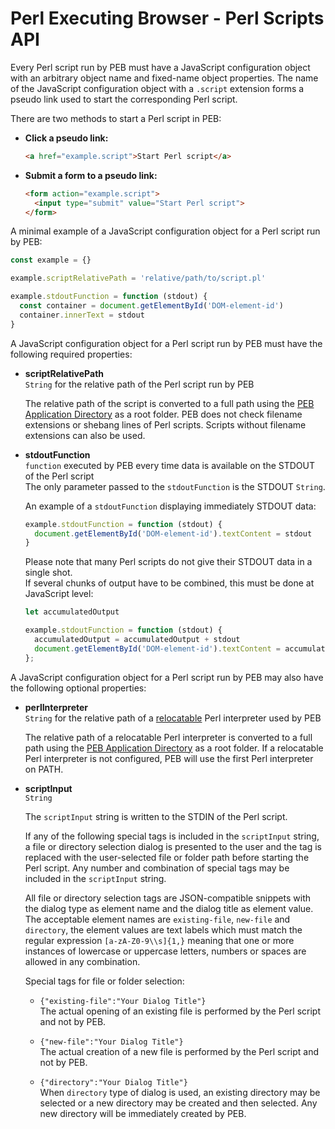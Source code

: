 # Perl Executing Browser - Perl Scripts API

Every Perl script run by PEB must have a JavaScript configuration object with an arbitrary object name and fixed-name object properties. The name of the JavaScript configuration object with a ``.script`` extension forms a pseudo link used to start the corresponding Perl script.  

There are two methods to start a Perl script in PEB:  

* **Click a pseudo link:**  
  ```html
  <a href="example.script">Start Perl script</a>
  ```

* **Submit a form to a pseudo link:**  

  ```html
  <form action="example.script">
    <input type="submit" value="Start Perl script">
  </form>
  ```

A minimal example of a JavaScript configuration object for a Perl script run by PEB:  

```javascript
const example = {}

example.scriptRelativePath = 'relative/path/to/script.pl'

example.stdoutFunction = function (stdout) {
  const container = document.getElementById('DOM-element-id')
  container.innerText = stdout
}
```

A JavaScript configuration object for a Perl script run by PEB must have the following required properties:

* **scriptRelativePath**  
  ``String`` for the relative path of the Perl script run by PEB  

  The relative path of the script is converted to a full path using the [PEB Application Directory](./doc/application-directory.md) as a root folder. PEB does not check filename extensions or shebang lines of Perl scripts. Scripts without filename extensions can also be used.  

* **stdoutFunction**  
  ``function`` executed by PEB every time data is available on the STDOUT of the Perl script  
  The only parameter passed to the ``stdoutFunction`` is the STDOUT ``String``.  

  An example of a ``stdoutFunction`` displaying immediately STDOUT data:

  ```javascript
  example.stdoutFunction = function (stdout) {
    document.getElementById('DOM-element-id').textContent = stdout
  }
  ```

  Please note that many Perl scripts do not give their STDOUT data in a single shot.  
  If several chunks of output have to be combined, this must be done at JavaScript level:  

  ```javascript
  let accumulatedOutput

  example.stdoutFunction = function (stdout) {
    accumulatedOutput = accumulatedOutput + stdout
    document.getElementById('DOM-element-id').textContent = accumulatedOutput
  };
  ```

A JavaScript configuration object for a Perl script run by PEB may also have the following optional properties:

* **perlInterpreter**  
  ``String`` for the relative path of a [relocatable](https://github.com/skaji/relocatable-perl) Perl interpreter used by PEB  

  The relative path of a relocatable Perl interpreter is converted to a full path using the [PEB Application Directory](./doc/application-directory.md) as a root folder. If a relocatable Perl interpreter is not configured, PEB will use the first Perl interpreter on PATH.  

* **scriptInput**  
  ``String``  

  The ``scriptInput`` string is written to the STDIN of the Perl script.  

  If any of the following special tags is included in the ``scriptInput`` string, a file or directory selection dialog is presented to the user and the tag is replaced with the user-selected file or folder path before starting the Perl script. Any number and combination of special tags may be included in the ``scriptInput`` string.  

  All file or directory selection tags are JSON-compatible snippets with the dialog type as element name and the dialog title as element value. The acceptable element names are ``existing-file``, ``new-file`` and ``directory``, the element values are text labels which must match the regular expression ``[a-zA-Z0-9\\s]{1,}`` meaning that one or more instances of lowercase or uppercase letters, numbers or spaces are allowed in any combination.  

  Special tags for file or folder selection:  

  * ``{"existing-file":"Your Dialog Title"}``  
  The actual opening of an existing file is performed by the Perl script and not by PEB.  

  * ``{"new-file":"Your Dialog Title"}``  
  The actual creation of a new file is performed by the Perl script and not by PEB.  

  * ``{"directory":"Your Dialog Title"}``  
  When ``directory`` type of dialog is used, an existing directory may be selected or a new directory may be created and then selected. Any new directory will be immediately created by PEB.
